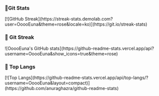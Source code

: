 <h3>🔗Git Stats</h3>
[![GitHub Streak](https://streak-stats.demolab.com?user=OoooEuna&theme=rose&locale=ko)](https://git.io/streak-stats)

<h3>🔗 Git Streak</h3>
![OoooEuna's GitHub stats](https://github-readme-stats.vercel.app/api?username=OoooEuna&show_icons=true&theme=rose)

<h3>🔗 Top Langs</h3>
[![Top Langs](https://github-readme-stats.vercel.app/api/top-langs/?username=OoooEuna&layout=compact)](https://github.com/anuraghazra/github-readme-stats)
